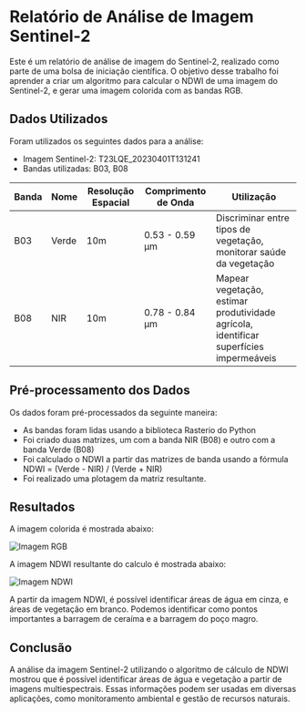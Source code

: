 # Relatório de Análise de Imagem Sentinel-2

Este é um relatório de análise de imagem do Sentinel-2, realizado como parte de uma bolsa de iniciação científica. O objetivo desse trabalho foi aprender a criar um algoritmo para calcular o NDWI de uma imagem do Sentinel-2, e gerar uma imagem colorida com as bandas RGB.

## Dados Utilizados

Foram utilizados os seguintes dados para a análise:

- Imagem Sentinel-2: T23LQE_20230401T131241
- Bandas utilizadas: B03, B08

| Banda | Nome | Resolução Espacial | Comprimento de Onda | Utilização |
|-------|------|-------------------|---------------------|------------|
| B03 | Verde | 10m | 0.53 - 0.59 μm | Discriminar entre tipos de vegetação, monitorar saúde da vegetação |
| B08 | NIR | 10m | 0.78 - 0.84 μm | Mapear vegetação, estimar produtividade agrícola, identificar superfícies impermeáveis |

## Pré-processamento dos Dados

Os dados foram pré-processados da seguinte maneira:

- As bandas foram lidas usando a biblioteca Rasterio do Python
- Foi criado duas matrizes, um com a banda NIR (B08) e outro com a banda Verde (B08) 
- Foi calculado o NDWI a partir das matrizes de banda usando a fórmula NDWI = (Verde - NIR) / (Verde + NIR)
- Foi realizado uma plotagem da matriz resultante.
## Resultados

A imagem colorida é mostrada abaixo:

![Imagem RGB](imagens/rgb.png)

A imagem NDWI resultante do calculo é mostrada abaixo:

![Imagem NDWI](imagens/ndwi.png)

A partir da imagem NDWI, é possível identificar áreas de água em cinza, e áreas de vegetação em branco. Podemos identificar como pontos importantes a barragem de ceraíma e a barragem do poço magro.

## Conclusão

A análise da imagem Sentinel-2 utilizando o algoritmo de cálculo de NDWI mostrou que é possível identificar áreas de água e vegetação a partir de imagens multiespectrais. Essas informações podem ser usadas em diversas aplicações, como monitoramento ambiental e gestão de recursos naturais.
